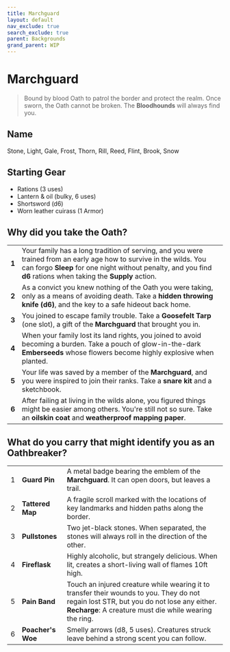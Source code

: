 ```yaml
---
title: Marchguard
layout: default
nav_exclude: true
search_exclude: true
parent: Backgrounds
grand_parent: WIP
---
```


# Marchguard

> Bound by blood Oath to patrol the border and protect the realm. Once sworn, the Oath cannot be broken. The **Bloodhounds** will always find you. 

## Name
Stone, Light, Gale, Frost, Thorn, Rill, Reed, Flint, Brook, Snow

## Starting Gear

- Rations (3 uses)
- Lantern & oil (bulky, 6 uses)
- Shortsword (d6)
- Worn leather cuirass (1 Armor)

## Why did you take the Oath?

|       |                                                              |
| ----- | ------------------------------------------------------------ |
| **1** | Your family has a long tradition of serving, and you were trained from an early age how to survive in the wilds. You can forgo **Sleep** for one night without penalty, and you find **d6** rations when taking the **Supply** action.|
| **2** | As a convict you knew nothing of the Oath you were taking, only as a means of avoiding death. Take a **hidden throwing knife (d6)**, and the key to a safe hideout back home. |
| **3** | You joined to escape family trouble. Take a **Goosefelt Tarp** (one slot), a gift of the **Marchguard** that brought you in. |
| **4** | When your family lost its land rights, you joined to avoid becoming a burden. Take a pouch of glow-in-the-dark **Emberseeds** whose flowers become highly explosive when planted.    |
| **5** | Your life was saved by a member of the **Marchguard**, and you were inspired to join their ranks. Take a **snare kit** and a sketchbook. |
| **6** | After failing at living in the wilds alone, you figured things might be easier among others. You're still not so sure. Take an **oilskin coat** and **weatherproof mapping paper**. |

## What do you carry that might identify you as an Oathbreaker?

|      |                                  |                                                              |
| ---- | -------------------------------- | ------------------------------------------------------------ |
| 1    | **Guard Pin** | A metal badge bearing the emblem of the **Marchguard**. It can open doors, but leaves a trail. |
| 2    | **Tattered Map** | A fragile scroll marked with the locations of key landmarks and hidden paths along the border. |
| 3    | **Pullstones**   | Two jet-black stones. When separated, the stones will always roll in the direction of the other.  |
| 4    | **Fireflask**  | Highly alcoholic, but strangely delicious. When lit, creates a short-living wall of flames 10ft high. |
| 5    | **Pain Band** | Touch an injured creature while wearing it to transfer their wounds to you. They do not regain lost STR, but you do not lose any either. **Recharge**: A creature must die while wearing the ring.  |
| 6    | **Poacher's Woe** | Smelly arrows (d8, 5 uses). Creatures struck leave behind a strong scent you can follow.  |

